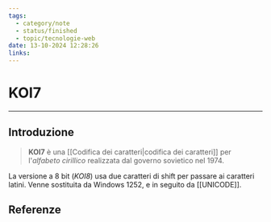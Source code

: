 ```yaml
---
tags:
  - category/note
  - status/finished
  - topic/tecnologie-web
date: 13-10-2024 12:28:26
links:
---
```

# KOI7
---
## Introduzione
> **KOI7** è una [[Codifica dei caratteri|codifica dei caratteri]] per l'_alfabeto cirillico_ realizzata dal governo sovietico nel 1974.

La versione a 8 bit (_KOI8_) usa due caratteri di shift per passare ai caratteri latini. Venne sostituita da Windows 1252, e in seguito da [[UNICODE]].

## Referenze